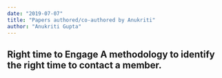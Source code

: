 ```yaml
---
date: "2019-07-07"
title: "Papers authored/co-authored by Anukriti"
author: "Anukriti Gupta"
---
```




**Right time to Engage** 
A methodology to identify the right time to contact a member.
---